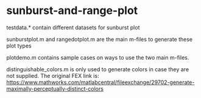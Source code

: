 # sunburst-and-range-plot
testdata.* contain different datasets for sunburst plot

sunburstplot.m and rangedotplot.m are the main m-files to generate these plot types

plotdemo.m contains sample cases on ways to use the two main m-files.

distinguishable_colors.m is only used to generate colors in case they are not supplied. The original FEX link is:
https://www.mathworks.com/matlabcentral/fileexchange/29702-generate-maximally-perceptually-distinct-colors
